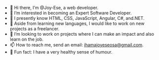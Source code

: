 - 👋 Hi there, I’m @Joy-Ese, a web developer.
- 👀 I’m interested in becoming an Expert Software Developer.
- 🌱 I presently know HTML, CSS, JavaScript, Angular, C#, and.NET.
- 👀 Aside from learning new languages, I would like to work on new projects as a freelancer.
- 💞️ I’m looking to work on projects where I can make an impact and also learn on the job.
- 📫 How to reach me, send an email: ihamajoyeseosa@gmail.com.
- 🌱 Fun fact: I have a very healthy sense of humour.

<!---
Joy-Ese/Joy-Ese is a ✨ special ✨ repository because its `README.md` (this file) appears on your GitHub profile.
You can click the Preview link to take a look at your changes.
--->
